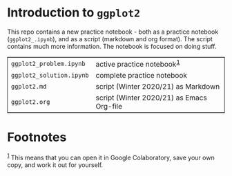

# Introduction to `ggplot2`

This repo contains a new practice notebook - both as a practice
notebook (`ggplot2_.ipynb`), and as a script (markdown and org
format). The script contains much more information. The notebook is
focused on doing stuff.

<table border="2" cellspacing="0" cellpadding="6" rules="groups" frame="hsides">


<colgroup>
<col  class="org-left" />

<col  class="org-left" />
</colgroup>
<tbody>
<tr>
<td class="org-left"><code>ggplot2_problem.ipynb</code></td>
<td class="org-left">active practice notebook<sup><a id="fnr.1" class="footref" href="#fn.1">1</a></sup></td>
</tr>


<tr>
<td class="org-left"><code>ggplot2_solution.ipynb</code></td>
<td class="org-left">complete practice notebook</td>
</tr>


<tr>
<td class="org-left"><code>ggplot2.md</code></td>
<td class="org-left">script (Winter 2020/21) as Markdown</td>
</tr>


<tr>
<td class="org-left"><code>ggplot2.org</code></td>
<td class="org-left">script (Winter 2020/21) as Emacs Org-file</td>
</tr>
</tbody>
</table>


# Footnotes

<sup><a id="fn.1" href="#fnr.1">1</a></sup> This means that you can open it in Google Colaboratory, save
your own copy, and work it out for yourself.

